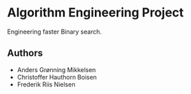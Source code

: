 # Algorithm Engineering Project
Engineering faster Binary search.

## Authors
* Anders Grønning Mikkelsen
* Christoffer Hauthorn Boisen
* Frederik Riis Nielsen
